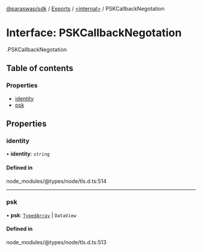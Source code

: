 [@paraswap/sdk](../README.md) / [Exports](../modules.md) / [<internal\>](../modules/internal_.md) / PSKCallbackNegotation

# Interface: PSKCallbackNegotation

[<internal>](../modules/internal_.md).PSKCallbackNegotation

## Table of contents

### Properties

- [identity](internal_.PSKCallbackNegotation.md#identity)
- [psk](internal_.PSKCallbackNegotation.md#psk)

## Properties

### identity

• **identity**: `string`

#### Defined in

node_modules/@types/node/tls.d.ts:514

___

### psk

• **psk**: [`TypedArray`](../modules/internal_.md#typedarray) \| `DataView`

#### Defined in

node_modules/@types/node/tls.d.ts:513
